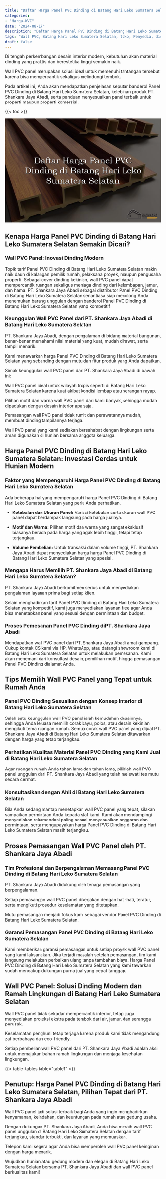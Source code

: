 ```yaml
---
title: "Daftar Harga Panel PVC Dinding di Batang Hari Leko Sumatera Selatan"
categories: 
- "Harga-WVC"
date: "2024-08-17"
description: "Daftar Harga Panel PVC Dinding di Batang Hari Leko Sumatera Selatan bagi tempat tinggal, kantor, dan toko. Material berkualitas, pilihan motif, warna menarik, dengan servis pemasangan oleh tenaga ahli berpengalaman dan jaminan resmi!|Jasa penyediaan Panel PVC Dinding di Batang Hari Leko Sumatera Selatan untuk kebutuhan rumah, kantor, maupun toko, dengan produk unggulan dan pemasangan oleh tenaga ahli berpengalaman serta jaminan resmi.|Pilihan Panel PVC Dinding di Batang Hari Leko Sumatera Selatan yang terbukti bagi hunian, kantor, serta ritel, dengan panel terbaik dan instalasi oleh teknisi berpengalaman dan garansi resmi.|Penjualan Panel PVC Dinding di Batang Hari Leko Sumatera Selatan bagi tempat tinggal, kantor, serta gerai, beserta material berkualitas dan pemasangan ditangani oleh tim ahli, lengkap dengan jaminan resmi.}"
tags: "Wall PVC, Batang Hari Leko Sumatera Selatan, toko, Penyedia, distributor"
draft: false
---
```


Di tengah perkembangan desain interior modern, kebutuhan akan material dinding yang praktis dan berestetika tinggi semakin naik.

Wall PVC panel merupakan solusi ideal untuk memenuhi tantangan tersebut karena bisa mempercantik sekaligus melindungi tembok.

Pada artikel ini, Anda akan mendapatkan penjelasan seputar banderol Panel PVC Dinding di Batang Hari Leko Sumatera Selatan, kelebihan produk PT. Shankara Jaya Abadi, serta panduan menyesuaikan panel terbaik untuk properti maupun properti komersial.

{{< toc >}}

![Daftar Harga Panel PVC Dinding di Batang Hari Leko Sumatera Selatan](/images/Harga-WVC/Daftar-Harga-Panel-PVC-Dinding-di-Batang-Hari-Leko-Sumatera-Selatan.png)


## Kenapa Harga Panel PVC Dinding di Batang Hari Leko Sumatera Selatan Semakin Dicari?

### Wall PVC Panel: Inovasi Dinding Modern

Topik tarif Panel PVC Dinding di Batang Hari Leko Sumatera Selatan makin naik daun di kalangan pemilik rumah, pelaksana proyek, maupun pengusaha properti. Sebagai cover dinding kekinian, wall PVC panel dapat mempercantik ruangan sekaligus menjaga dinding dari kelembapan, jamur, dan hama. PT. Shankara Jaya Abadi sebagai distributor Panel PVC Dinding di Batang Hari Leko Sumatera Selatan senantiasa siap menolong Anda menemukan barang unggulan dengan banderol Panel PVC Dinding di Batang Hari Leko Sumatera Selatan yang kompetitif

### Keunggulan Wall PVC Panel dari PT. Shankara Jaya Abadi di Batang Hari Leko Sumatera Selatan

PT. Shankara Jaya Abadi, dengan pengalaman di bidang material bangunan, benar-benar memahami nilai material yang kuat, mudah dirawat, serta tampil menarik.

Kami menawarkan harga Panel PVC Dinding di Batang Hari Leko Sumatera Selatan yang sebanding dengan mutu dan fitur produk yang Anda dapatkan.

Simak keunggulan wall PVC panel dari PT. Shankara Jaya Abadi di bawah ini:

Wall PVC panel ideal untuk wilayah tropis seperti di Batang Hari Leko Sumatera Selatan karena kuat akibat kondisi lembap atau serangan rayap.

Pilihan motif dan warna wall PVC panel dari kami banyak, sehingga mudah dipadukan dengan desain interior apa saja.

Pemasangan wall PVC panel tidak rumit dan perawatannya mudah, membuat dinding tampilannya terjaga.

Wall PVC panel yang kami sediakan bersahabat dengan lingkungan serta aman digunakan di hunian bersama anggota keluarga.

## Harga Panel PVC Dinding di Batang Hari Leko Sumatera Selatan: Investasi Cerdas untuk Hunian Modern

### Faktor yang Mempengaruhi Harga Panel PVC Dinding di Batang Hari Leko Sumatera Selatan

Ada beberapa hal yang mempengaruhi harga Panel PVC Dinding di Batang Hari Leko Sumatera Selatan yang perlu Anda perhatikan.

- **Ketebalan dan Ukuran Panel:** Variasi ketebalan serta ukuran wall PVC panel dapat berdampak langsung pada harga jualnya.

- **Motif dan Warna:** Pilihan motif dan warna yang sangat eksklusif biasanya berada pada harga yang agak lebih tinggi, tetapi tetap terjangkau.

- **Volume Pembelian:** Untuk transaksi dalam volume tinggi, PT. Shankara Jaya Abadi dapat menyediakan harga harga Panel PVC Dinding di Batang Hari Leko Sumatera Selatan yang spesial.

### Mengapa Harus Memilih PT. Shankara Jaya Abadi di Batang Hari Leko Sumatera Selatan?

PT. Shankara Jaya Abadi berkomitmen serius untuk menyediakan pengalaman layanan prima bagi setiap klien.

Selain menghadirkan tarif Panel PVC Dinding di Batang Hari Leko Sumatera Selatan yang kompetitif, kami juga menyediakan layanan free agar Anda bisa menetapkan panel yang sesuai dengan permintaan dan budget.

### Proses Pemesanan Panel PVC Dinding diPT. Shankara Jaya Abadi

Mendapatkan wall PVC panel dari PT. Shankara Jaya Abadi amat gampang. Cukup kontak CS kami via HP, WhatsApp, atau datangi showroom kami di Batang Hari Leko Sumatera Selatan untuk melakukan pemesanan. Kami akan menemani dari konsultasi desain, pemilihan motif, hingga pemasangan Panel PVC Dinding dialamat Anda.

## Tips Memilih Wall PVC Panel yang Tepat untuk Rumah Anda

### Panel PVC Dinding Sesuaikan dengan Konsep Interior di Batang Hari Leko Sumatera Selatan

Salah satu keunggulan wall PVC panel ialah kemudahan desainnya, sehingga Anda leluasa memilih corak kayu, polos, atau desain kekinian mengikuti tema ruangan rumah. Semua corak wall PVC panel yang dijual PT. Shankara Jaya Abadi di Batang Hari Leko Sumatera Selatan ditawarkan dengan harga yang tetap terjangkau.

### Perhatikan Kualitas Material Panel PVC Dinding yang Kami Jual di Batang Hari Leko Sumatera Selatan

Agar ruangan rumah Anda tahan lama dan tahan lama, pilihlah wall PVC panel unggulan dari PT. Shankara Jaya Abadi yang telah melewati tes mutu secara cermat.

### Konsultasikan dengan Ahli di Batang Hari Leko Sumatera Selatan

Bila Anda sedang mantap menetapkan wall PVC panel yang tepat, silakan sampaikan permintaan Anda kepada staf kami. Kami akan mendampingi menyediakan rekomendasi paling sesuai menyesuaikan anggaran dan permintaan, serta mengupayakan harga Panel PVC Dinding di Batang Hari Leko Sumatera Selatan masih terjangkau.

## Proses Pemasangan Wall PVC Panel oleh PT. Shankara Jaya Abadi

### Tim Profesional dan Berpengalaman Memasang Panel PVC Dinding di Batang Hari Leko Sumatera Selatan

PT. Shankara Jaya Abadi didukung oleh tenaga pemasangan yang berpengalaman.

Setiap pemasangan wall PVC panel dikerjakan dengan hati-hati, teratur, serta mengikuti prosedur keselamatan yang ditetapkan.

Mutu pemasangan menjadi fokus kami sebagai vendor Panel PVC Dinding di Batang Hari Leko Sumatera Selatan.

### Garansi Pemasangan Panel PVC Dinding di Batang Hari Leko Sumatera Selatan

Kami memberikan garansi pemasangan untuk setiap proyek wall PVC panel yang kami laksanakan. Jika terjadi masalah setelah pemasangan, tim kami langsung melakukan perbaikan ulang tanpa tambahan biaya. Harga Panel PVC Dinding di Batang Hari Leko Sumatera Selatan yang kami tawarkan sudah mencakup dukungan purna jual yang cepat tanggap.

## Wall PVC Panel: Solusi Dinding Modern dan Ramah Lingkungan di Batang Hari Leko Sumatera Selatan

Wall PVC panel tidak sekadar mempercantik interior, tetapi juga menyediakan proteksi ekstra pada tembok dari air, jamur, dan serangga perusak.

Keselamatan penghuni tetap terjaga karena produk kami tidak mengandung zat berbahaya dan eco-friendly.

Setiap pembelian wall PVC panel dari PT. Shankara Jaya Abadi adalah aksi untuk memajukan bahan ramah lingkungan dan menjaga kesehatan lingkungan.

{{< table-tables table="table1" >}}

## Penutup: Harga Panel PVC Dinding di Batang Hari Leko Sumatera Selatan, Pilihan Tepat dari PT. Shankara Jaya Abadi

Wall PVC panel jadi solusi terbaik bagi Anda yang ingin menghadirkan kenyamanan, keindahan, dan keuntungan pada rumah atau gedung usaha.

Dengan dukungan PT. Shankara Jaya Abadi, Anda bisa meraih wall PVC panel unggulan di Batang Hari Leko Sumatera Selatan dengan tarif terjangkau, standar terbukti, dan layanan yang memuaskan.

Telepon kami segera agar Anda bisa memperoleh wall PVC panel keinginan dengan harga menarik.

Wujudkan hunian atau gedung modern dan elegan di Batang Hari Leko Sumatera Selatan bersama PT. Shankara Jaya Abadi dan wall PVC panel berkualitas kami!